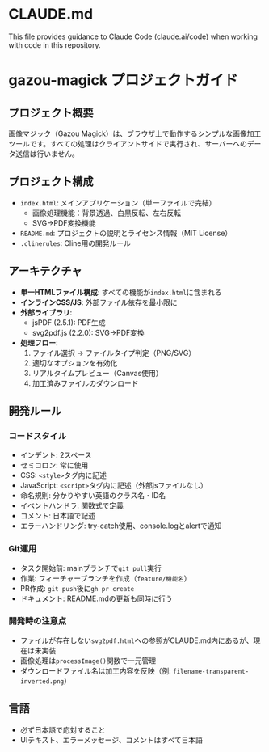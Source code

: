 # CLAUDE.md

This file provides guidance to Claude Code (claude.ai/code) when working with code in this repository.

# gazou-magick プロジェクトガイド

## プロジェクト概要
画像マジック（Gazou Magick）は、ブラウザ上で動作するシンプルな画像加工ツールです。すべての処理はクライアントサイドで実行され、サーバーへのデータ送信は行いません。

## プロジェクト構成
- `index.html`: メインアプリケーション（単一ファイルで完結）
  - 画像処理機能：背景透過、白黒反転、左右反転
  - SVG→PDF変換機能
- `README.md`: プロジェクトの説明とライセンス情報（MIT License）
- `.clinerules`: Cline用の開発ルール

## アーキテクチャ
- **単一HTMLファイル構成**: すべての機能が`index.html`に含まれる
- **インラインCSS/JS**: 外部ファイル依存を最小限に
- **外部ライブラリ**: 
  - jsPDF (2.5.1): PDF生成
  - svg2pdf.js (2.2.0): SVG→PDF変換
- **処理フロー**:
  1. ファイル選択 → ファイルタイプ判定（PNG/SVG）
  2. 適切なオプションを有効化
  3. リアルタイムプレビュー（Canvas使用）
  4. 加工済みファイルのダウンロード

## 開発ルール

### コードスタイル
- インデント: 2スペース
- セミコロン: 常に使用
- CSS: `<style>`タグ内に記述
- JavaScript: `<script>`タグ内に記述（外部jsファイルなし）
- 命名規則: 分かりやすい英語のクラス名・ID名
- イベントハンドラ: 関数式で定義
- コメント: 日本語で記述
- エラーハンドリング: try-catch使用、console.logとalertで通知

### Git運用
- タスク開始前: mainブランチで`git pull`実行
- 作業: フィーチャーブランチを作成（`feature/機能名`）
- PR作成: `git push`後に`gh pr create`
- ドキュメント: README.mdの更新も同時に行う

### 開発時の注意点
- ファイルが存在しない`svg2pdf.html`への参照がCLAUDE.md内にあるが、現在は未実装
- 画像処理は`processImage()`関数で一元管理
- ダウンロードファイル名は加工内容を反映（例: `filename-transparent-inverted.png`）

## 言語
- 必ず日本語で応対すること
- UIテキスト、エラーメッセージ、コメントはすべて日本語